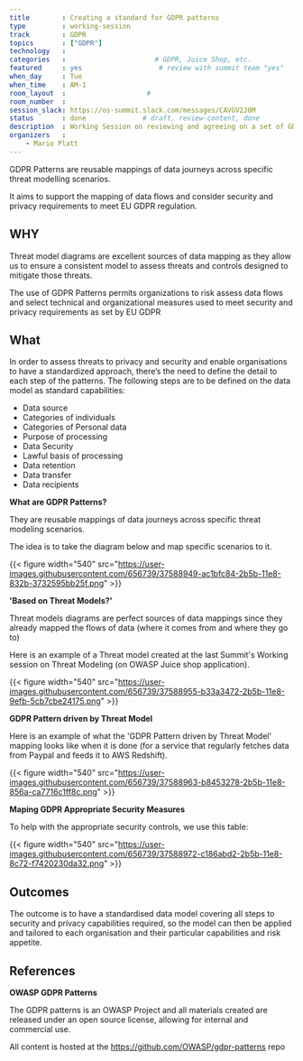```yaml
---
title        : Creating a standard for GDPR patterns
type         : working-session
track        : GDPR
topics       : ["GDPR"]
technology   :
categories   :                      # GDPR, Juice Shop, etc.
featured     : yes                   # review with summit team "yes"
when_day     : Tue
when_time    : AM-1
room_layout  :                    #
room_number  :
session_slack: https://os-summit.slack.com/messages/CAVGV2J0M
status       : done              # draft, review-content, done
description  : Working Session on reviewing and agreeing on a set of GDPR patterns
organizers   :
    - Mario Platt
---
```


GDPR Patterns are reusable mappings of data journeys across specific threat modelling
scenarios.

It aims to support the mapping of data flows and consider security and privacy requirements
to meet EU GDPR regulation.

## WHY

Threat model diagrams are excellent sources of data mapping as they allow us to ensure a
consistent model to assess threats and controls designed to mitigate those threats.

The use of GDPR Patterns permits organizations to risk assess
data flows and select technical and organizational measures
used to meet security and privacy requirements as set by EU GDPR

## What

In order to assess threats to privacy and security and enable organisations to have a
standardized approach, there’s the need to define the detail to
each step of the patterns. The following steps are to be defined on the data model as
standard capabilities:

 - Data source
 - Categories of individuals
 - Categories of Personal data
 - Purpose of processing
 - Data Security
 - Lawful basis of processing
 - Data retention
 - Data transfer
 - Data recipients

 **What are GDPR Patterns?**

 They are reusable mappings of data journeys across specific threat modeling scenarios.

 The idea is to take the diagram below and map specific scenarios to it.

 {{< figure  width="540" src="https://user-images.githubusercontent.com/656739/37588949-ac1bfc84-2b5b-11e8-832b-3732595bb25f.png" >}}


 **'Based on Threat Models?'**

 Threat models diagrams are perfect sources of data mappings since they already mapped the flows of data (where it comes from and where they go to)

 Here is an example of a Threat model created at the last Summit's Working session on Threat Modeling (on OWASP Juice shop application).

 {{< figure  width="540" src="https://user-images.githubusercontent.com/656739/37588955-b33a3472-2b5b-11e8-9efb-5cb7cbe24175.png" >}}


 **GDPR Pattern driven by Threat Model**

 Here is an example of what the 'GDPR Pattern driven by Threat Model' mapping looks like when it is done (for a service that regularly fetches data from Paypal and feeds it to AWS Redshift).

 {{< figure  width="540" src="https://user-images.githubusercontent.com/656739/37588963-b8453278-2b5b-11e8-856a-ca7716c1ff8c.png" >}}

 **Maping GDPR Appropriate Security Measures**

 To help with the appropriate security controls, we use this table:

 {{< figure  width="540" src="https://user-images.githubusercontent.com/656739/37588972-c186abd2-2b5b-11e8-8c72-f7420230da32.png" >}}


## Outcomes

The outcome is to have a standardised data model covering all steps to security and privacy
capabilities required, so the model can then be applied and tailored to each organisation and
their particular capabilities and risk appetite.

## References

**OWASP GDPR Patterns**

The GDPR patterns is an OWASP Project and all materials created are released under an open source license, allowing for internal and commercial use.

All content is hosted at the https://github.com/OWASP/gdpr-patterns repo
